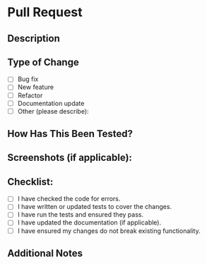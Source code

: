 # Pull Request

## Description
<!-- A clear and concise description of what this PR does. -->

## Type of Change
- [ ] Bug fix
- [ ] New feature
- [ ] Refactor
- [ ] Documentation update
- [ ] Other (please describe):

## How Has This Been Tested?
<!-- Describe the tests that have been performed to verify the changes, including any manual testing or automated tests. -->

## Screenshots (if applicable):
<!-- Add screenshots or gifs if applicable to demonstrate the changes. -->

## Checklist:
- [ ] I have checked the code for errors.
- [ ] I have written or updated tests to cover the changes.
- [ ] I have run the tests and ensured they pass.
- [ ] I have updated the documentation (if applicable).
- [ ] I have ensured my changes do not break existing functionality.

## Additional Notes
<!-- Any additional context or information related to the PR. -->
